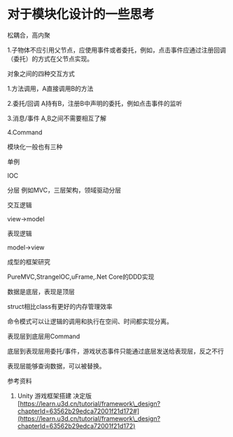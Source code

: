 # 对于模块化设计的一些思考

松耦合，高内聚

1.子物体不应引用父节点，应使用事件或者委托，例如，点击事件应通过注册回调（委托）的方式在父节点实现。

对象之间的四种交互方式

1.方法调用，A直接调用B的方法

2.委托/回调 A持有B，注册B中声明的委托，例如点击事件的监听

3.消息/事件 A,B之间不需要相互了解

4.Command



模块化一般也有三种

单例

IOC

分层 例如MVC，三层架构，领域驱动分层



交互逻辑

view->model

表现逻辑

model->view



成型的框架研究

PureMVC,StrangelOC,uFrame,.Net Core的DDD实现



数据是底层，表现是顶层



struct相比class有更好的内存管理效率

命令模式可以让逻辑的调用和执行在空间、时间都实现分离。



表现层到底层用Command

底层到表现层用委托/事件，游戏状态事件只能通过底层发送给表现层，反之不行

表现层能够查询数据，可以被替换。



参考资料

1. Unity 游戏框架搭建 决定版 [https://learn.u3d.cn/tutorial/framework\_design?chapterId=63562b29edca72001f21d172#](https://learn.u3d.cn/tutorial/framework\_design?chapterId=63562b29edca72001f21d172)

&#x20;
